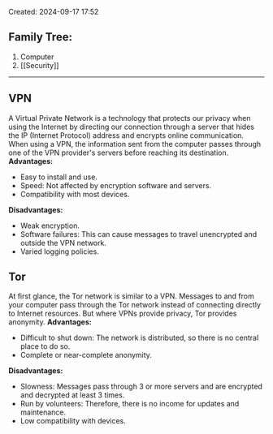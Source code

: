 Created: 2024-09-17 17:52
## Family Tree:
1. Computer
2. [[Security]]
-- -
## VPN
A Virtual Private Network is a technology that protects our privacy when using the Internet by directing our connection through a server that hides the IP (Internet Protocol) address and encrypts online communication. When using a VPN, the information sent from the computer passes through one of the VPN provider's servers before reaching its destination.
**Advantages:**
- Easy to install and use.
- Speed: Not affected by encryption software and servers.
- Compatibility with most devices.

**Disadvantages:**
- Weak encryption.
- Software failures: This can cause messages to travel unencrypted and outside the VPN network.
- Varied logging policies.
## Tor
At first glance, the Tor network is similar to a VPN. Messages to and from your computer pass through the Tor network instead of connecting directly to Internet resources. But where VPNs provide privacy, Tor provides anonymity.
**Advantages:**
- Difficult to shut down: The network is distributed, so there is no central place to do so.
- Complete or near-complete anonymity.

**Disadvantages:**
- Slowness: Messages pass through 3 or more servers and are encrypted and decrypted at least 3 times.
- Run by volunteers: Therefore, there is no income for updates and maintenance.
- Low compatibility with devices.